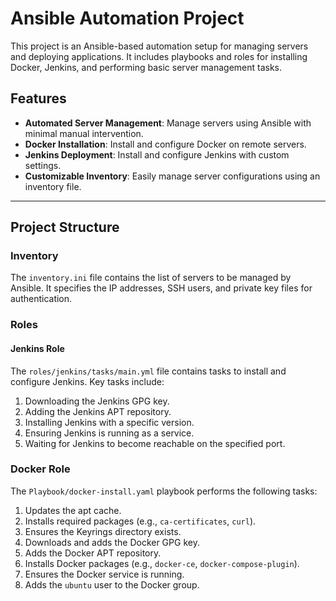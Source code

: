 # Ansible Automation Project

This project is an Ansible-based automation setup for managing servers and deploying applications. It includes playbooks and roles for installing Docker, Jenkins, and performing basic server management tasks.

## Features

- **Automated Server Management**: Manage servers using Ansible with minimal manual intervention.
- **Docker Installation**: Install and configure Docker on remote servers.
- **Jenkins Deployment**: Install and configure Jenkins with custom settings.
- **Customizable Inventory**: Easily manage server configurations using an inventory file.

---

## Project Structure

### Inventory

The `inventory.ini` file contains the list of servers to be managed by Ansible. It specifies the IP addresses, SSH users, and private key files for authentication.

### Roles

#### Jenkins Role

The `roles/jenkins/tasks/main.yml` file contains tasks to install and configure Jenkins. Key tasks include:

1. Downloading the Jenkins GPG key.
2. Adding the Jenkins APT repository.
3. Installing Jenkins with a specific version.
4. Ensuring Jenkins is running as a service.
5. Waiting for Jenkins to become reachable on the specified port.

### Docker Role
The `Playbook/docker-install.yaml` playbook performs the following tasks:

1. Updates the apt cache.
2. Installs required packages (e.g., `ca-certificates`, `curl`).
3. Ensures the Keyrings directory exists.
4. Downloads and adds the Docker GPG key.
5. Adds the Docker APT repository.
6. Installs Docker packages (e.g., `docker-ce`, `docker-compose-plugin`).
7. Ensures the Docker service is running.
8. Adds the `ubuntu` user to the Docker group.


